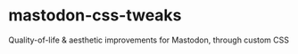 # mastodon-css-tweaks
Quality-of-life &amp; aesthetic improvements for Mastodon, through custom CSS
